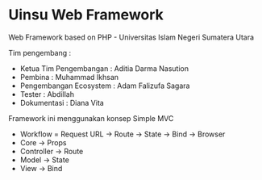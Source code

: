 # Uinsu Web Framework
Web Framework based on PHP - Universitas Islam Negeri Sumatera Utara

Tim pengembang :

- Ketua Tim Pengembangan : Aditia Darma Nasution
- Pembina : Muhammad Ikhsan
- Pengembangan Ecosystem : Adam Falizufa Sagara
- Tester : Abdillah
- Dokumentasi : Diana Vita



Framework ini menggunakan konsep Simple MVC

- Workflow = Request URL -> Route -> State -> Bind -> Browser
- Core -> Props 
- Controller -> Route
- Model -> State 
- View -> Bind
